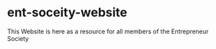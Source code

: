 # ent-soceity-website
This Website is here as a resource for all members of the Entrepreneur Society
